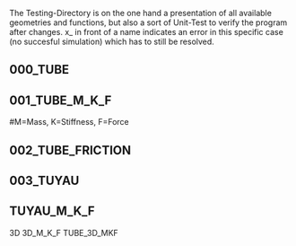 The Testing-Directory is on the one hand a presentation of all available geometries and functions, but also a sort of Unit-Test to verify the program after changes.
x_ in front of a name indicates an error in this specific case (no succesful simulation) which has to still be resolved.

000_TUBE
----------

001_TUBE_M_K_F 
-----------------
#M=Mass,   K=Stiffness,    F=Force 

002_TUBE_FRICTION
------------------

003_TUYAU
------------

TUYAU_M_K_F
------------

3D
3D_M_K_F
TUBE_3D_MKF

